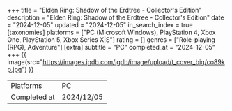 +++
title = "Elden Ring: Shadow of the Erdtree - Collector's Edition"
description = "Elden Ring: Shadow of the Erdtree - Collector's Edition"
date = "2024-12-05"
updated = "2024-12-05"
in_search_index = true
[taxonomies]
platforms = ["PC (Microsoft Windows), PlayStation 4, Xbox One, PlayStation 5, Xbox Series X|S"]
rating = []
genres = ["Role-playing (RPG), Adventure"]
[extra]
subtitle = "PC"
completed_at = "2024-12-05"
+++
{{ image(src="https://images.igdb.com/igdb/image/upload/t_cover_big/co89kp.jpg") }}

|              |            |
| ------------ | ---------- |
| Platforms    | PC |
| Completed at | 2024/12/05 |

